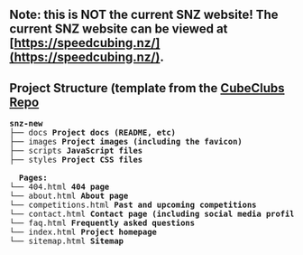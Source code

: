## Note: this is NOT the current SNZ website! The current SNZ website can be viewed at [https://speedcubing.nz/](https://speedcubing.nz/).


## Project Structure (template from the [CubeClubs Repo](https://github.com/CubeLabsNZ/CubeClubs)
<pre>
<b>snz-new</b>
├── docs <b>Project docs (README, etc)</b>
├── images <b>Project images (including the favicon)</b>
├── scripts <b>JavaScript files</b>
├── styles <b>Project CSS files</b>  
  
  <b>Pages:</b>
└── 404.html <b>404 page</b>
└── about.html <b>About page</b>
└── competitions.html <b>Past and upcoming competitions</b>
└── contact.html <b>Contact page (including social media profiles/information)</b>
└── faq.html <b>Frequently asked questions</b>
└── index.html <b>Project homepage</b>
└── sitemap.html <b>Sitemap</b>
</pre>
